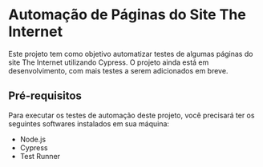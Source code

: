# Automação de Páginas do Site The Internet

Este projeto tem como objetivo automatizar testes de algumas páginas do site The Internet utilizando Cypress. O projeto ainda está em desenvolvimento, com mais testes a serem adicionados em breve.

## Pré-requisitos

Para executar os testes de automação deste projeto, você precisará ter os seguintes softwares instalados em sua máquina:

* Node.js
* Cypress
* Test Runner
